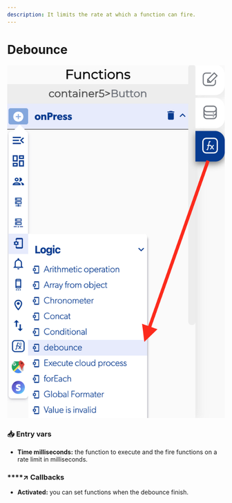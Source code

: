 ```yaml
---
description: It limits the rate at which a function can fire.
---
```


# Debounce

![](../../../.gitbook/assets/captura-de-pantalla-2020-02-10-a-la-s-12.27.29.png)



### 📥 Entry vars <a id="entry-vars"></a>

* **Time milliseconds:** the function to execute and the fire functions on a rate limit in milliseconds.

### \*\*\*\*↗ **Callbacks**

* **Activated:** you can set functions when the debounce finish.


